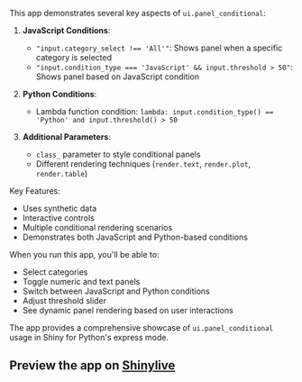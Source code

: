 This app demonstrates several key aspects of `ui.panel_conditional`:

1. **JavaScript Conditions**: 
   - `"input.category_select !== 'All'"`: Shows panel when a specific category is selected
   - `"input.condition_type === 'JavaScript' && input.threshold > 50"`: Shows panel based on JavaScript condition

2. **Python Conditions**:
   - Lambda function condition: `lambda: input.condition_type() == 'Python' and input.threshold() > 50`

3. **Additional Parameters**:
   - `class_` parameter to style conditional panels
   - Different rendering techniques (`render.text`, `render.plot`, `render.table`)

Key Features:
- Uses synthetic data
- Interactive controls
- Multiple conditional rendering scenarios
- Demonstrates both JavaScript and Python-based conditions

When you run this app, you'll be able to:
- Select categories
- Toggle numeric and text panels
- Switch between JavaScript and Python conditions
- Adjust threshold slider
- See dynamic panel rendering based on user interactions

The app provides a comprehensive showcase of `ui.panel_conditional` usage in Shiny for Python's express mode.
## Preview the app on [Shinylive](https://shinylive.io/py/app/#h=0&code=NobwRAdghgtgpmAXAAjFADugdOgnmAGlQGMB7CAFzkqVQDMAnUmZAZwAsBLCXZTmdKQYVkDOFGIVOANzhExARwA6ERszZceWOAA90Y1qz4ChI7ugCuFIhc7zqAEzgMV-QcNFQID5q5MeICwFeKCMIdD93EXQvB1DkePQHSNNkGCgKdAAbUgoszgAjHFxs3ISjbIoVFQBiZABlXEp2OCliZDiKKGQAc2pnDM5yFXCsBljmLFY4OAcACgAWACYAShVO7oBeZCSsABEMqAAxcfg5kBVkK+QAcmIMuB6hXBuUYBuAQRuiG4Ahb9uAGEATc9iCAKI3AC6BEu1xugXgDE4xAA+tIoFkLHBXshRuNvJMCQ5uBQ5gBGAAMRCp1OQAFYVrCINdblQdBR0Zjsbj3gAZUgAdxBAFlZpwgiCABKcHrsEGA5FtTEQjlieDQlQAXzWEFqyAAClA+mxWhYIoFODhjXBUaR0BRWHMpHk4JslGAjRA4FlkIDyCSpORMQ12EL7tMPUQ6JwslkoAUsm6ACoMbG6-X1ThOApQBjIQWcCjsPiUAaSGRwZBkShMLKsFSF4vIWxTbNwXMMOYrRBwq6t8xWVHTJOSOZ91nID33KhPBi4Yc+uCSKNTlmTq4e+pLyR+h5z3Cries4hhlFwVibd4fOPQ5AAamQ+VYZI27xnj2e0KwFggnAU2LdrqrLAdcE4DuEQ6nsuADWBSkDo45gBwQqooizgokeYD1GGgrIAAckEGHtF6PoeqB-ZWoOnLQcQcEIUhKGCqi7JVIQU7YbhyDJroIikVk5ETuBVGQZy4wkqQqIFFYFDkE6x5gWANaBkMEAsSUcBHuuG4ev63hFqp3EaVpG5XKepDnpe7wAFJQBi9TEMiDoggauDFuQmracgFFrqyEGWJyrD5E4XYKZuYDFgYYZZMk7FhRxhFIii3HsFFpAxSZpkwNwmx0vF6Q6JstJEPFGJYm69KUhOGYQHUIpQNw1bkFQlAJGI3RNiWykGcGvoxN69aNkWJatvGuCkFB6VBBATo9hOdR6SpvWGl4PrIOSKCAvuzwNDuQZ6l5nUtla-U+qi3X7ZiSHUVgH4Houo4iAAhJs2yfLe5G9l5rIAAJiN4zhYKx8VOHQpqPbM53bfOLG8d2X2mZOYgUBYDAsnQW57bMe6zs8KAgDdd3PA9y5kisWoetUXkLQGPXQL6-HIEsKCJcRyAAGrclW-ETkdranVk5205dWTXaJUy4WhRHIsQn3xX9jiA6UVTfdcoN4tLKKosr8PxayMZZFQYgOKiGzINsb5vnc0MvFC5vbITNsk2OKx25wYOO7jMMjqT3bIC9tw3lkNzID60wdIcevXJUWAxj0qNwHMcesJwABebpzAAHEQCwrD5iMx52SexkbkNW0T87QtGJfOGXhzvOhMtcuV0L56ZMcukmcw3KzMsc1zRgFLwW1ey8bcbjHOjxgUPrdyPn6V+Pk4x7g0+zzcnMt0vrLI6jLIxz0xB0N2VOsjT+kiytA3IAAzCgPEcv35VX2Rh3Dcd1oDULF+qVdHo3UxWGHI5aqyuArAGDAgYJiTCDOAYNWIsWgYnOaoDJwG1LibM2Ft67lxtneV6pYAq3Sdj7F2bsPbiwrguUhZN-ZvSDiHMOVYNhRyuLvNGyB0G10wfXd8eCfgILKjyKEUJT7XHPktemL9fQLBQHsJosBkrJlSheaKDhkBzFsvZRynAHQ+T5idVagsLq-1FvFf+lDhaqXUugKsr03paKgA5JyFAQ4ADI3GEKsEDFRKEYrIAAHwMiqnFVBxB4yGFRO6MABQegAFp8hymiHEm+lMvIoMRuAkKQNeKwPgb4tRQCyYI0Rtcdh6MPQyjlClNK-jNH1D9FY8gPZkAE3FpFVR6V5jkzSfNRpP9lqM3pCgVy7kIBxNzNMdRi06a83fvzIx39JF-1QRYohJjyA2LsQQm4oywwQHcZ4m6HS-HqKCZVTKG5wmhFYFEj0sS4ncDoKQZArE4mCi4FQHYKS0kgRKRuLJgNgaoPVngMZSy6ZFN1qgneZoOEY09G5fZ-TJHIDFBQfGxyCldO7BTMAVM6gfAcMs30NZWIJG8KHPQ8ZoD7RUK2dIDAYI+EFBAJClN8W1RqHURmMzL57DgDAOSFBxh0oOsozgRgMDoA0OGUIF4OjuzoLXVqgooC4CMLJFs4cAAGCyv4bPpjqr6cScYL14DQwyAsVCmt7slIRVZpCSosJiNOgxhjjO4rxZADrXlIJtcgRxzjdEUAmfK9RJy1FNQGQdU1ezyBhqma87F-jDXVHxRmlYYAtREHANAeAtAwCKFsOqagjogYcnYkpZqZbC0qHSJkHIeRCgjCCHgFQ-U4gNgOqU642aoRAA)
